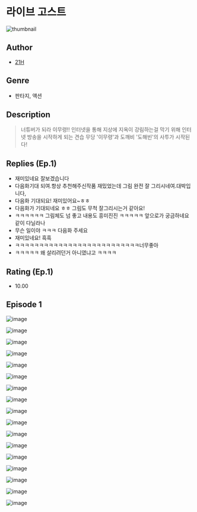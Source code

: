 # 라이브 고스트
![thumbnail](https://image-comic.pstatic.net/user_contents_data/challenge_comic/2023/05/25/367188/upload_4049687384763281464_480x623.jpeg)

## Author
- [21H](https://comic.naver.com/artistTitle?id=367188)

## Genre
- 판타지, 액션

## Description
> 너튜버가 되라 이무령!! 인터넷을 통해 지상에 지옥이 강림하는걸 막기 위해 인터넷 방송을 시작하게 되는 견습 무당 '이무령'과 도깨비 '도해빈'의 사투가 시작된다!

## Replies (Ep.1)
- 재미있네요 잘보겠습니다
- 다음화기대 되여.항상 추천해주신작품 재밌었는데 그림 완전 잘 그리시네여.대박입니다,
- 다음화 기대되요! 재미있어요~ㅎㅎ
- 다음화가 기대되네요 ㅎㅎ 그림도 무척 잘그리시는거 같아요!
- ㅋㅋㅋㅋㅋㅋ 그림체도 넘 좋고 내용도 흥미진진 ㅋㅋㅋㅋㅋ 앞으로가 궁금하네요 같이 다닐라나
- 무슨 일이야 ㅋㅋㅋ 다음화 주세요
- 재미있네요! 흑흑
- ㅋㅋㅋㅋㅋㅋㅋㅋㅋㅋㅋㅋㅋㅋㅋㅋㅋㅋㅋㅋㅋㅋㅋㅋㅋㅋ너무좋아
- ㅋㅋㅋㅋㅋ 왜 살리려던거 아니였냐고 ㅋㅋㅋㅋ

## Rating (Ep.1)
- 10.00

## Episode 1
![image](https://image-comic.pstatic.net/user_contents_data/challenge_comic/2023/05/25/367188/upload_7363724261006258225.jpeg)

![image](https://image-comic.pstatic.net/user_contents_data/challenge_comic/2023/05/25/367188/upload_3702302358830801968.jpeg)

![image](https://image-comic.pstatic.net/user_contents_data/challenge_comic/2023/05/25/367188/upload_3703709532659344997.jpeg)

![image](https://image-comic.pstatic.net/user_contents_data/challenge_comic/2023/05/25/367188/upload_3618982471417411896.jpeg)

![image](https://image-comic.pstatic.net/user_contents_data/challenge_comic/2023/05/25/367188/upload_7076060330928387171.jpeg)

![image](https://image-comic.pstatic.net/user_contents_data/challenge_comic/2023/05/25/367188/upload_7292564989459784500.jpeg)

![image](https://image-comic.pstatic.net/user_contents_data/challenge_comic/2023/05/25/367188/upload_3690481530778706992.jpeg)

![image](https://image-comic.pstatic.net/user_contents_data/challenge_comic/2023/05/25/367188/upload_7305230447795529015.jpeg)

![image](https://image-comic.pstatic.net/user_contents_data/challenge_comic/2023/05/25/367188/upload_3763093059650216245.jpeg)

![image](https://image-comic.pstatic.net/user_contents_data/challenge_comic/2023/05/25/367188/upload_3760899556185956710.jpeg)

![image](https://image-comic.pstatic.net/user_contents_data/challenge_comic/2023/05/25/367188/upload_7149242527021281592.jpeg)

![image](https://image-comic.pstatic.net/user_contents_data/challenge_comic/2023/05/25/367188/upload_3904681587138310710.jpeg)

![image](https://image-comic.pstatic.net/user_contents_data/challenge_comic/2023/05/25/367188/upload_3474868186109994595.jpeg)

![image](https://image-comic.pstatic.net/user_contents_data/challenge_comic/2023/05/25/367188/upload_4063716027801940837.jpeg)

![image](https://image-comic.pstatic.net/user_contents_data/challenge_comic/2023/05/25/367188/upload_7149526214731064121.jpeg)

![image](https://image-comic.pstatic.net/user_contents_data/challenge_comic/2023/05/25/367188/upload_7233965383419441714.jpeg)

![image](https://image-comic.pstatic.net/user_contents_data/challenge_comic/2023/05/25/367188/upload_3833742174984681271.jpeg)
